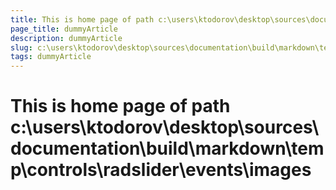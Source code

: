 ```yaml
---
title: This is home page of path c:\users\ktodorov\desktop\sources\documentation\build\markdown\temp\controls\radslider\events\images
page_title: dummyArticle
description: dummyArticle
slug: c:\users\ktodorov\desktop\sources\documentation\build\markdown\temp\controls\radslider\events\images
tags: dummyArticle
---
```

# This is home page of path c:\users\ktodorov\desktop\sources\documentation\build\markdown\temp\controls\radslider\events\images
